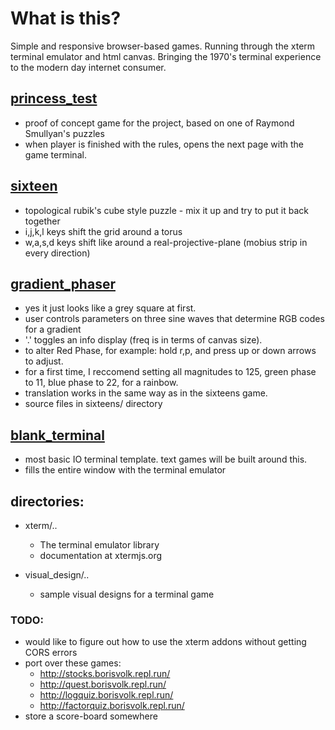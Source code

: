 # What is this?
Simple and responsive browser-based games. 
Running through the xterm terminal emulator and html canvas.
Bringing the 1970's terminal experience to the modern day internet consumer.

## [princess_test](https://boris-volkov.github.io/games/princess/rules.html)
  - proof of concept game for the project, based on one of Raymond Smullyan's puzzles
  - when player is finished with the rules, opens the next page with the game terminal.

## [sixteen](https://boris-volkov.github.io/games/sixteens/sixteens.html)
  - topological rubik's cube style puzzle - mix it up and try to put it back together
  - i,j,k,l keys shift the grid around a torus
  - w,a,s,d keys shift like around a real-projective-plane (mobius strip in every direction)

## [gradient_phaser](https://boris-volkov.github.io/games/sixteens/gradient.html?size=32)
  - yes it just looks like a grey square at first.
  - user controls parameters on three sine waves that determine RGB codes for a gradient
  - '.' toggles an info display (freq is in terms of canvas size).
  - to alter Red Phase, for example: hold r,p, and press up or down arrows to adjust.
  - for a first time, I reccomend setting all magnitudes to 125, green phase to 11, blue phase to 22, for a rainbow.
  - translation works in the same way as in the sixteens game. 
  - source files in sixteens/ directory

## [blank_terminal](https://boris-volkov.github.io/games/basic_terminal_page.html)
  - most basic IO terminal template. text games will be built around this.
  - fills the entire window with the terminal emulator

## directories:
- xterm/..
  - The terminal emulator library
  - documentation at xtermjs.org

- visual_design/..
  - sample visual designs for a terminal game
  
### TODO:
- would like to figure out how to use the xterm addons without getting CORS errors
- port over these games:
  - http://stocks.borisvolk.repl.run/
  - http://quest.borisvolk.repl.run/
  - http://logquiz.borisvolk.repl.run/
  - http://factorquiz.borisvolk.repl.run/
- store a score-board somewhere
